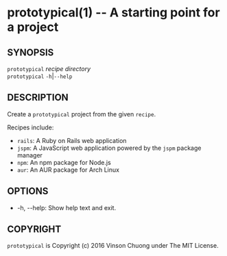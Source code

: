 # prototypical(1) -- A starting point for a project

## SYNOPSIS
`prototypical` _recipe_ _directory_<br>
`prototypical` `-h`|`--help`<br>

## DESCRIPTION
Create a `prototypical` project from the given `recipe`.

Recipes include:

* `rails`: A Ruby on Rails web application
* `jspm`: A JavaScript web application powered by the `jspm` package manager
* `npm`: An npm package for Node.js
* `aur`: An AUR package for Arch Linux

## OPTIONS
* -h, --help:
  Show help text and exit.

## COPYRIGHT
`prototypical` is Copyright (c) 2016 Vinson Chuong under The MIT License.
